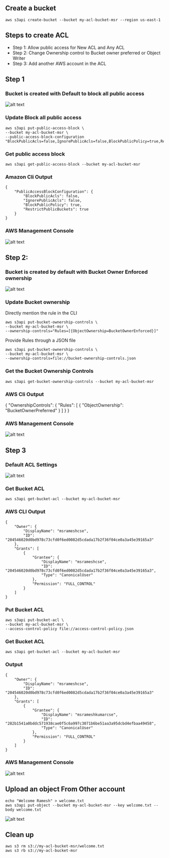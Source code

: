 ## Create a bucket
```
aws s3api create-bucket --bucket my-acl-bucket-msr --region us-east-1
```
## Steps to create ACL
- Step 1: Allow public access for New ACL and Any ACL
- Step 2: Change Ownership control to Bucket owner preferred or Object Writer
- Step 3: Add another AWS account in the ACL

## Step 1
### Bucket is created with Default to block all public access
![alt text](image.png)

### Update Block all public access
```
aws s3api put-public-access-block \
--bucket my-acl-bucket-msr \
--public-access-block-configuration "BlockPublicAcls=false,IgnorePublicAcls=false,BlockPublicPolicy=true,RestrictPublicBuckets=true"
``` 

### Get public access block
```
aws s3api get-public-access-block --bucket my-acl-bucket-msr
```
### Amazon Cli Output
```
{
    "PublicAccessBlockConfiguration": {
        "BlockPublicAcls": false,
        "IgnorePublicAcls": false,
        "BlockPublicPolicy": true,
        "RestrictPublicBuckets": true
    }
}
```

### AWS Management Console
![alt text](image-1.png)

## Step 2:
### Bucket is created by default with Bucket Owner Enforced ownership
![alt text](image-2.png)

### Update Bucket ownership
Directly mention the rule in the CLI
```
aws s3api put-bucket-ownership-controls \
--bucket my-acl-bucket-msr \
--ownership-controls="Rules=[{ObjectOwnership=BucketOwnerEnforced}]"
```
Provide Rules through a JSON file
```
aws s3api put-bucket-ownership-controls \
--bucket my-acl-bucket-msr \
--ownership-controls=file://bucket-ownership-controls.json
```

### Get the Bucket Ownership Controls
```
aws s3api get-bucket-ownership-controls --bucket my-acl-bucket-msr
```

### AWS Cli Output
{
    "OwnershipControls": {
        "Rules": [
            {
                "ObjectOwnership": "BucketOwnerPreferred"
            }
        ]
    }
}

### AWS Management Console
![alt text](image-3.png)

## Step 3
### Default ACL Settings
![alt text](image-4.png)

### Get Bucket ACL
```
aws s3api get-bucket-acl --bucket my-acl-bucket-msr
```

### AWS CLI Output
```
{
    "Owner": {
        "DisplayName": "msrameshcse",
        "ID": "204546020d0bd978c73cfd0f6ed0082d5cdada17b2f36f04ce0a3a45e39165a3"
    },
    "Grants": [
        {
            "Grantee": {
                "DisplayName": "msrameshcse",
                "ID": "204546020d0bd978c73cfd0f6ed0082d5cdada17b2f36f04ce0a3a45e39165a3",
                "Type": "CanonicalUser"
            },
            "Permission": "FULL_CONTROL"
        }
    ]
}
```

### Put Bucket ACL
```
aws s3api put-bucket-acl \
--bucket my-acl-bucket-msr \
--access-control-policy file://access-control-policy.json
```

### Get Bucket ACL
```
aws s3api get-bucket-acl --bucket my-acl-bucket-msr
```

### Output
```
{
    "Owner": {
        "DisplayName": "msrameshcse",
        "ID": "204546020d0bd978c73cfd0f6ed0082d5cdada17b2f36f04ce0a3a45e39165a3"
    },
    "Grants": [
        {
            "Grantee": {
                "DisplayName": "msrameshkumarcse",
                "ID": "282b1541a0bddc571938cae0f5c6a997c3071b6be51aa3a95dcbd4efbaa49458",
                "Type": "CanonicalUser"
            },
            "Permission": "FULL_CONTROL"
        }
    ]
}
```

### AWS Management Console
![alt text](image-5.png) 


## Upload an object From Other account
```
echo "Welcome Ramesh" > welcome.txt
aws s3api put-object --bucket my-acl-bucket-msr --key welcome.txt --body welcome.txt
```
![alt text](image-6.png)

## Clean up
```
aws s3 rm s3://my-acl-bucket-msr/welcome.txt
aws s3 rb s3://my-acl-bucket-msr